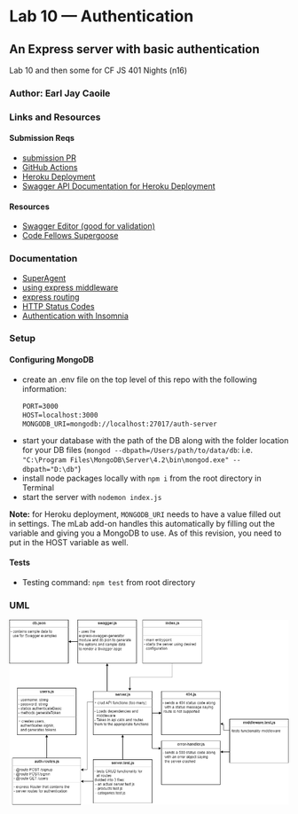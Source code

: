 # Lab 10 — Authentication

## An Express server with basic authentication

Lab 10 and then some for CF JS 401 Nights (n16)

### Author: Earl Jay Caoile

### Links and Resources

#### Submission Reqs

- [submission PR](https://github.com/earljay-caoile-401-advanced-javascript/auth-server/pull/1)
- [GitHub Actions](https://github.com/earljay-caoile-401-advanced-javascript/auth-server/actions)
- [Heroku Deployment](https://cf-js-401-api-server.herokuapp.com/)
- [Swagger API Documentation for Heroku Deployment](https://cf-js-401-api-server.herokuapp.com/api-docs)

#### Resources

- [Swagger Editor (good for validation)](https://editor.swagger.io/)
- [Code Fellows Supergoose](https://www.npmjs.com/package/@code-fellows/supergoose)

### Documentation

- [SuperAgent](https://visionmedia.github.io/superagent/)
- [using express middleware](https://expressjs.com/en/guide/using-middleware.html)
- [express routing](https://expressjs.com/en/guide/routing.html)
- [HTTP Status Codes](https://www.restapitutorial.com/httpstatuscodes.html)
- [Authentication with Insomnia](https://support.insomnia.rest/article/38-authentication)

### Setup

#### Configuring MongoDB

- create an .env file on the top level of this repo with the following information:
  ``` 
  PORT=3000
  HOST=localhost:3000
  MONGODB_URI=mongodb://localhost:27017/auth-server
  ```
- start your database with the path of the DB along with the folder location for your DB files (`mongod --dbpath=/Users/path/to/data/db`: i.e. `"C:\Program Files\MongoDB\Server\4.2\bin\mongod.exe" --dbpath="D:\db"`)
- install node packages locally with `npm i` from the root directory in Terminal
- start the server with `nodemon index.js`

**Note:** for Heroku deployment, `MONGODB_URI` needs to have a value filled out in settings. The mLab add-on handles this automatically by filling out the variable and giving you a MongoDB to use.
As of this revision, you need to put in the HOST variable as well. 

#### Tests

- Testing command: `npm test` from root directory

### UML

![UML Image](lab-10-uml.png "uml diagram")
